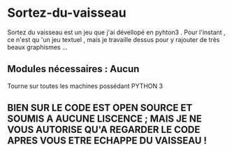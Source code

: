 # Sortez-du-vaisseau
Sortez du vaisseau est un jeu que j'ai dévellopé en pyhton3 . Pour l'instant , ce n'est qu 'un jeu textuel , mais je travaille dessus pour y rajouter de très beaux graphismes ...

## Modules nécessaires : Aucun
Tourne sur toutes les machines possédant PYTHON 3

## BIEN SUR LE CODE EST OPEN SOURCE ET SOUMIS A AUCUNE LISCENCE ; MAIS JE NE VOUS AUTORISE QU'A REGARDER LE CODE APRES VOUS ETRE ECHAPPE DU VAISSEAU !

